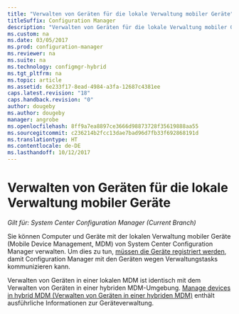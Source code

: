 ```yaml
---
title: "Verwalten von Geräten für die lokale Verwaltung mobiler Geräte"
titleSuffix: Configuration Manager
description: "Verwalten von Geräten für die lokale Verwaltung mobiler Geräte mit Configuration Manager."
ms.custom: na
ms.date: 03/05/2017
ms.prod: configuration-manager
ms.reviewer: na
ms.suite: na
ms.technology: configmgr-hybrid
ms.tgt_pltfrm: na
ms.topic: article
ms.assetid: 6e233f17-8ead-4984-a3fa-12687c4381ee
caps.latest.revision: "18"
caps.handback.revision: "0"
author: dougeby
ms.author: dougeby
manager: angrobe
ms.openlocfilehash: 8ff9a7ea8897ce3666d98873728f35619888aa55
ms.sourcegitcommit: c236214b2fcc13dae7bad96d7fb33f692868191d
ms.translationtype: HT
ms.contentlocale: de-DE
ms.lasthandoff: 10/12/2017
---
```

# <a name="manage-devices-for-on-premises-mobile-device-management"></a>Verwalten von Geräten für die lokale Verwaltung mobiler Geräte

*Gilt für: System Center Configuration Manager (Current Branch)*

Sie können Computer und Geräte mit der lokalen Verwaltung mobiler Geräte (Mobile Device Management, MDM) von System Center Configuration Manager verwalten. Um dies zu tun, [müssen die Geräte registriert werden](enroll-devices-on-premises-mdm.md), damit Configuration Manager mit den Geräten wegen Verwaltungstasks kommunizieren kann.

Verwalten von Geräten in einer lokalen MDM ist identisch mit dem Verwalten von Geräten in einer hybriden MDM-Umgebung. [Manage devices in hybrid MDM (Verwalten von Geräten in einer hybriden MDM)](wipe-lock-reset-devices.md) enthält ausführliche Informationen zur Geräteverwaltung.
